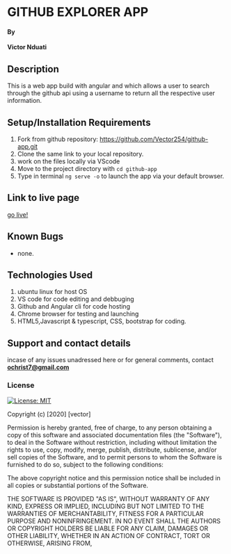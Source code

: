 # GITHUB EXPLORER APP
#### By 
**Victor Nduati**
## Description
This is a web app build with angular and which allows
a user to search through the github api using a username 
to return all the respective user information.


## Setup/Installation Requirements
1. Fork from github repository: https://github.com/Vector254/github-app.git
2. Clone the same link to your local repository.
3. work on the files locally via VScode
4. Move to the project directory with `cd github-app`
5. Type in terminal `ng serve -o` to launch the app via your default browser.

## Link to live page
[go live!](https://Vector254.github.io/github-app/)
## Known Bugs
* none.
## Technologies Used
 1. ubuntu linux for host OS
 2. VS code for code editing and debbuging
 3. Github and Angular cli for code hosting
 4. Chrome browser for testing and launching
 5. HTML5,Javascript & typescript, CSS, bootstrap for coding.
## Support and contact details
incase of any issues unadressed here or for general comments, contact **ochrist7@gmail.com**
### License
[![License: MIT](https://img.shields.io/badge/License-MIT-yellow.svg)](https://opensource.org/licenses/MIT)

Copyright (c) [2020] [vector]

Permission is hereby granted, free of charge, to any person obtaining a copy
of this software and associated documentation files (the "Software"), to deal
in the Software without restriction, including without limitation the rights
to use, copy, modify, merge, publish, distribute, sublicense, and/or sell
copies of the Software, and to permit persons to whom the Software is
furnished to do so, subject to the following conditions:

The above copyright notice and this permission notice shall be included in all
copies or substantial portions of the Software.

THE SOFTWARE IS PROVIDED "AS IS", WITHOUT WARRANTY OF ANY KIND, EXPRESS OR
IMPLIED, INCLUDING BUT NOT LIMITED TO THE WARRANTIES OF MERCHANTABILITY,
FITNESS FOR A PARTICULAR PURPOSE AND NONINFRINGEMENT. IN NO EVENT SHALL THE
AUTHORS OR COPYRIGHT HOLDERS BE LIABLE FOR ANY CLAIM, DAMAGES OR OTHER
LIABILITY, WHETHER IN AN ACTION OF CONTRACT, TORT OR OTHERWISE, ARISING FROM,




